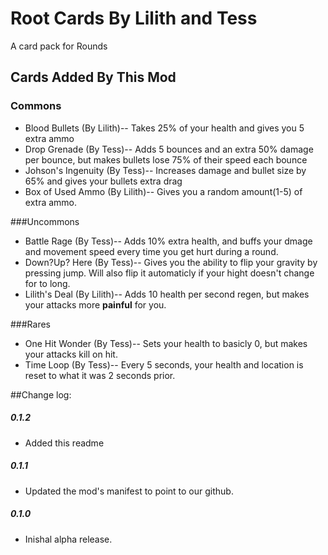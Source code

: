 # Root Cards By Lilith and Tess
A card pack for Rounds
## Cards Added By This Mod
### Commons
- Blood Bullets (By Lilith)-- Takes 25% of your health and gives you 5 extra ammo
- Drop Grenade (By Tess)-- Adds 5 bounces and an extra 50% damage per bounce, but makes bullets lose 75% of their speed each bounce
- Johson's Ingenuity (By Tess)-- Increases damage and bullet size by 65% and gives your bullets extra drag
- Box of Used Ammo (By Lilith)-- Gives you a random amount(1-5) of extra ammo.

###Uncommons
- Battle Rage (By Tess)-- Adds 10% extra health, and buffs your dmage and movement speed every time you get hurt during a round.
- Down?Up? Here (By Tess)-- Gives you the ability to flip your gravity by pressing jump. Will also flip it automaticly if your hight doesn't change for to long.
- Lilith's Deal (By Lilith)-- Adds 10 health per second regen, but makes your attacks more **painful** for you.

###Rares
- One Hit Wonder (By Tess)-- Sets your health to basicly 0, but makes your attacks kill on hit.
- Time Loop (By Tess)-- Every 5 seconds, your health and location is reset to what it was 2 seconds prior.


##Change log:

##### 0.1.2
- Added this readme

##### 0.1.1
- Updated the mod's manifest to point to our github.

##### 0.1.0
- Inishal alpha release.